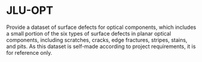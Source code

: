 # JLU-OPT
Provide a dataset of surface defects for optical components, which includes a small portion of the six types of surface defects in planar optical components, including scratches, cracks, edge fractures, stripes, stains, and pits. As this dataset is self-made according to project requirements, it is for reference only.
